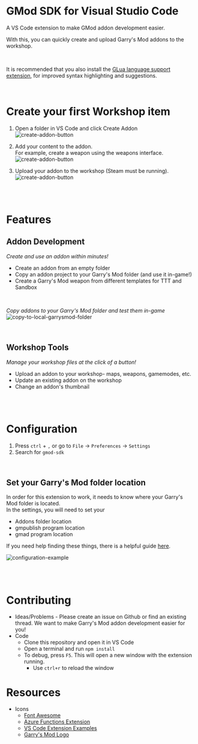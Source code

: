 # GMod SDK for Visual Studio Code

A VS Code extension to make GMod addon development easier.

With this, you can quickly create and upload Garry's Mod addons to the workshop.

<br>

It is recommended that you also install the [GLua language support extension](https://marketplace.visualstudio.com/items?itemName=aStonedPenguin.glua), for improved syntax highlighting and suggestions.


<br>

# Create your first Workshop item
1. Open a folder in VS Code and click Create Addon
![create-addon-button](resources/readme/create-addon-1.png)

2. Add your content to the addon.<br>
For example, create a weapon using the weapons interface.
![create-addon-button](resources/readme/create-addon-2.png)

3. Upload your addon to the workshop (Steam must be running).<br>
![create-addon-button](resources/readme/create-addon-3.png)

<br>
<br>

# Features

## Addon Development
_Create and use an addon within minutes!_

* Create an addon from an empty folder
* Copy an addon project to your Garry's Mod folder (and use it in-game!)
* Create a Garry's Mod weapon from different templates for TTT and Sandbox

<br>

_Copy addons to your Garry's Mod folder and test them in-game_ <br>
![copy-to-local-garrysmod-folder](resources/readme/features-copy-to-gmod.png)


<br>

## Workshop Tools
_Manage your workshop files at the click of a button!_

* Upload an addon to your workshop- maps, weapons, gamemodes, etc.
* Update an existing addon on the workshop
* Change an addon's thumbnail


<br>
<br>


# Configuration
1. Press `ctrl` + `,` or go to `File` -> `Preferences` -> `Settings`
2. Search for `gmod-sdk`

<br>

## Set your Garry's Mod folder location

In order for this extension to work, it needs to know where your Garry's Mod folder is located. <br>
In the settings, you will need to set your

* Addons folder location
* gmpublish program location
* gmad program location

If you need help finding these things, there is a helpful guide [here](https://gist.github.com/BadgerCode/00600eab40556c6e8809590d263ea053).

![configuration-example](resources/readme/configuration.png)


<br>
<br>


# Contributing
* Ideas/Problems - Please create an issue on Github or find an existing thread. We want to make Garry's Mod addon development easier for you!
* Code
    * Clone this repository and open it in VS Code
    * Open a terminal and run `npm install`
    * To debug, press `F5`. This will open a new window with the extension running.
        * Use `ctrl+r` to reload the window


# Resources
* Icons
    * [Font Awesome](https://fontawesome.com/icons/list)
    * [Azure Functions Extension](https://github.com/microsoft/vscode-azurefunctions)
    * [VS Code Extension Examples](https://github.com/microsoft/vscode-extension-samples/)
    * [Garry's Mod Logo](https://icons8.com/icons/set/garrys-mod)
